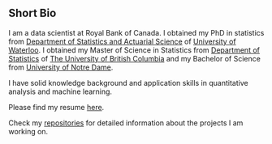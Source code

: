 ## Short Bio

I am a data scientist at Royal Bank of Canada. I obtained my PhD in statistics from <span style="color:black">[Department of Statistics and Actuarial Science](https://uwaterloo.ca/statistics-and-actuarial-science/)</span> of [University of Waterloo](https://uwaterloo.ca/). I obtained my Master of Science in Statistics from [Department of Statistics](https://www.stat.ubc.ca/) of [The University of British Columbia](https://www.ubc.ca/) and my Bachelor of Science from [University of Notre Dame](https://www.nd.edu/).

I have solid knowledge background and application skills in quantitative analysis and machine learning.

Please find my resume [here](https://github.com/xieyj17/About_Me/blob/master/Xie_Yijun_211026.pdf).

Check my [repositories](https://github.com/PatrickXie17?tab=repositories) for detailed information about the projects I am working on.
